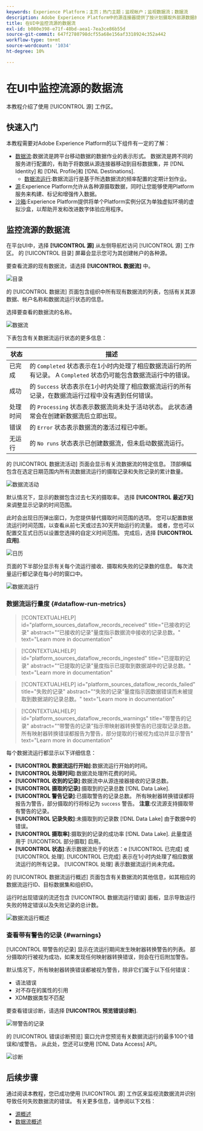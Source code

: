 ```yaml
---
keywords: Experience Platform；主页；热门主题；监视帐户；监视数据流；数据流
description: Adobe Experience Platform中的源连接器提供了按计划摄取外部源数据的功能。 本教程提供了从源工作区监控流数据流的步骤。
title: 在UI中监控流源的数据流
exl-id: b080e398-e71f-40bd-aea1-7ea3ce86b55d
source-git-commit: 647f2780798dcf55a68e156af3318924c352a442
workflow-type: tm+mt
source-wordcount: '1034'
ht-degree: 10%

---
```


# 在UI中监控流源的数据流

本教程介绍了使用 [!UICONTROL 源] 工作区。

## 快速入门

本教程需要对Adobe Experience Platform的以下组件有一定的了解：

* [数据流](../../../dataflows/home.md):数据流是跨平台移动数据的数据作业的表示形式。 数据流是跨不同的服务进行配置的，有助于将数据从源连接器移动到目标数据集，并 [!DNL Identity] 和 [!DNL Profile]和 [!DNL Destinations].
   * [数据流运行](../../notifications.md):数据流运行是基于所选数据流的频率配置的定期计划作业。
* [源](../../home.md):Experience Platform允许从各种源摄取数据，同时让您能够使用Platform服务来构建、标记和增强传入数据。
* [沙箱](../../../sandboxes/home.md):Experience Platform提供将单个Platform实例分区为单独虚拟环境的虚拟沙盒，以帮助开发和改进数字体验应用程序。

## 监控流源的数据流

在平台UI中，选择 **[!UICONTROL 源]** 从左侧导航栏访问 [!UICONTROL 源] 工作区。 的 [!UICONTROL 目录] 屏幕会显示您可为其创建帐户的各种源。

要查看流源的现有数据流，请选择 **[!UICONTROL 数据流]** 中。

![目录](../../images/tutorials/monitor-streaming/catalog.png)

的 [!UICONTROL 数据流] 页面包含组织中所有现有数据流的列表，包括有关其源数据、帐户名称和数据流运行状态的信息。

选择要查看的数据流的名称。

![数据流](../../images/tutorials/monitor-streaming/dataflows.png)

下表包含有关数据流运行状态的更多信息：

| 状态 | 描述 |
| ------ | ----------- |
| 已完成 | 的 `Completed` 状态表示在1小时内处理了相应数据流运行的所有记录。 A `Completed` 状态仍可能包含数据流运行中的错误。 |
| 成功 | 的 `Success` 状态表示在1小时内处理了相应数据流运行的所有记录，在数据流运行过程中没有遇到任何错误。 |
| 处理时间 | 的 `Processing` 状态表示数据流尚未处于活动状态。 此状态通常会在创建新数据流后立即出现。 |
| 错误 | 的 `Error` 状态表示数据流的激活过程已中断。 |
| 无运行 | 的 `No runs` 状态表示已创建数据流，但未启动数据流运行。 |

的 [!UICONTROL 数据流活动] 页面会显示有关流数据流的特定信息。 顶部横幅包含在选定日期范围内所有流数据流运行的摄取记录和失败记录的累计数量。

![数据流活动](../../images/tutorials/monitor-streaming/dataflow-activity.png)

默认情况下，显示的数据包含过去七天的摄取率。 选择 **[!UICONTROL 最近7天]** 来调整显示记录的时间范围。

此时会出现日历弹出窗口，为您提供替代摄取时间范围的选项。 您可以配置数据流运行时间范围，以查看从前七天或过去30天开始运行的流量。 或者，您也可以配置交互式日历以设置您选择的自定义时间范围。 完成后，选择 **[!UICONTROL 应用]**.

![日历](../../images/tutorials/monitor-streaming/calendar.png)

页面的下半部分显示有关每个流运行接收、摄取和失败的记录数的信息。 每次流量运行都记录在每小时的窗口中。

![数据流运行](../../images/tutorials/monitor-streaming/dataflow-run.png)

### 数据流运行量度 {#dataflow-run-metrics}

>[!CONTEXTUALHELP]
>id="platform_sources_dataflow_records_received"
>title="已接收的记录"
>abstract="“已接收的记录”量度指示数据流中接收的记录总数。"
>text="Learn more in documentation"

>[!CONTEXTUALHELP]
>id="platform_sources_dataflow_records_ingested"
>title="已提取的记录"
>abstract="“已提取的记录”量度指示已提取到数据湖中的记录总数。"
>text="Learn more in documentation"

>[!CONTEXTUALHELP]
>id="platform_sources_dataflow_records_failed"
>title="失败的记录"
>abstract="“失败的记录”量度指示因数据错误而未被提取到数据湖的记录总数。"
>text="Learn more in documentation"

>[!CONTEXTUALHELP]
>id="platform_sources_dataflow_records_warnings"
>title="带警告的记录"
>abstract="“带警告的记录”指示带映射器转换警告的已提取记录总数。所有映射器转换错误都报告为警告，部分提取的行被视为成功并显示警告"
>text="Learn more in documentation"

每个数据流运行都显示以下详细信息：

* **[!UICONTROL 数据流运行开始]**:数据流运行开始的时间。
* **[!UICONTROL 处理时间]**:数据流处理所花费的时间。
* **[!UICONTROL 收到的记录]**:数据流中从源连接器接收的记录总数。
* **[!UICONTROL 摄取的记录]**:摄取到的记录总数 [!DNL Data Lake].
* **[!UICONTROL 警告记录]**:已摄取警告的记录总数。 所有映射器转换错误都将报告为警告，部分摄取的行将标记为 `success` 警告。 **注意**:仅流源支持摄取带有警告的记录。
* **[!UICONTROL 记录失败]**:未摄取到的记录数 [!DNL Data Lake] 由于数据中的错误。
* **[!UICONTROL 摄取率]**:摄取到的记录的成功率 [!DNL Data Lake]. 此量度适用于 [!UICONTROL 部分摄取] 启用。
* **[!UICONTROL 状态]**:表示数据流处于的状态：e [!UICONTROL 已完成] 或 [!UICONTROL 处理]. [!UICONTROL 已完成] 表示在1小时内处理了相应数据流运行的所有记录。 [!UICONTROL 处理] 表示数据流运行尚未完成。

的 [!UICONTROL 数据流运行概述] 页面包含有关数据流的其他信息，如其相应的数据流运行ID、目标数据集和组织ID。

运行时出现错误的流还包含 [!UICONTROL 数据流运行错误] 面板，显示导致运行失败的特定错误以及失败记录的总计数。

![数据流运行概述](../../images/tutorials/monitor-streaming/dataflow-run-overview.png)

### 查看带有警告的记录 {#warnings}

[!UICONTROL 带警告的记录] 显示在流运行期间发生映射器转换警告的列表。 部分摄取的行被视为成功，如果发现任何映射器转换错误，则会在行后附加警告。

默认情况下，所有映射器转换错误都被视为警告，除非它们属于以下任何错误：

* 语法错误
* 对不存在的属性的引用
* XDM数据类型不匹配

要查看错误诊断，请选择 **[!UICONTROL 预览错误诊断]**.

![带警告的记录](../../images/tutorials/monitor-streaming/records-with-warnings.png)

的 [!UICONTROL 错误诊断预览] 窗口允许您预览有关数据流运行的最多100个错误和/或警告。 从此处，您还可以使用 [!DNL Data Access] API。

![诊断](../../images/tutorials/monitor-streaming/diagnostics.png)

## 后续步骤

通过阅读本教程，您已成功使用 [!UICONTROL 源] 工作区来监视流数据流并识别导致任何失败数据流的错误。 有关更多信息，请参阅以下文档：

* [源概述](../../home.md)
* [数据流概述](../../../dataflows/home.md)
